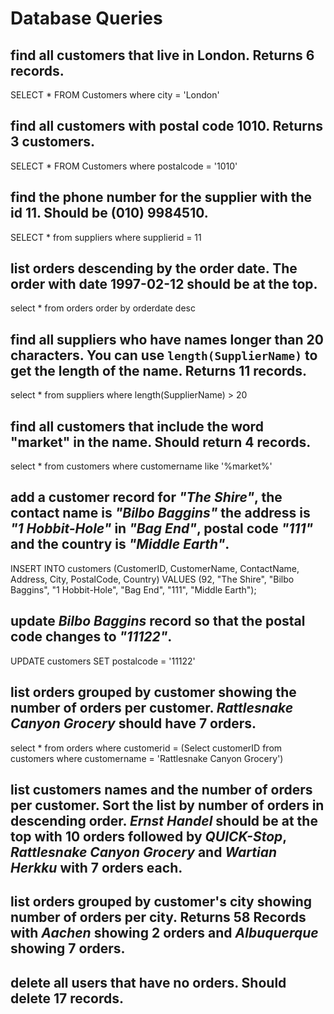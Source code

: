 # Database Queries
 ## find all customers that live in London. Returns 6 records.
 SELECT * FROM Customers
where city = 'London'
## find all customers with postal code 1010. Returns 3 customers.
 SELECT * FROM Customers
where postalcode = '1010'
## find the phone number for the supplier with the id 11. Should be (010) 9984510.
 SELECT * from suppliers
where supplierid = 11
## list orders descending by the order date. The order with date 1997-02-12 should be at the top.
 select * from orders order by orderdate desc
## find all suppliers who have names longer than 20 characters. You can use `length(SupplierName)` to get the length of the name. Returns 11 records.
 select * from suppliers
where length(SupplierName) > 20
## find all customers that include the word "market" in the name. Should return 4 records.
 select * from customers
where customername like '%market%'
## add a customer record for _"The Shire"_, the contact name is _"Bilbo Baggins"_ the address is _"1 Hobbit-Hole"_ in _"Bag End"_, postal code _"111"_ and the country is _"Middle Earth"_.
 INSERT INTO customers (CustomerID, CustomerName, ContactName, Address, City, PostalCode, Country)
VALUES (92, "The Shire", "Bilbo Baggins", "1 Hobbit-Hole", "Bag End", "111", "Middle Earth");
## update _Bilbo Baggins_ record so that the postal code changes to _"11122"_.
 UPDATE customers
SET postalcode = '11122'
## list orders grouped by customer showing the number of orders per customer. _Rattlesnake Canyon Grocery_ should have 7 orders.
 select * from orders
where customerid = (Select customerID from customers where customername = 'Rattlesnake Canyon Grocery')
## list customers names and the number of orders per customer. Sort the list by number of orders in descending order. _Ernst Handel_ should be at the top with 10 orders followed by _QUICK-Stop_, _Rattlesnake Canyon Grocery_ and _Wartian Herkku_ with 7 orders each.


 ## list orders grouped by customer's city showing number of orders per city. Returns 58 Records with _Aachen_ showing 2 orders and _Albuquerque_ showing 7 orders.
## delete all users that have no orders. Should delete 17 records.
